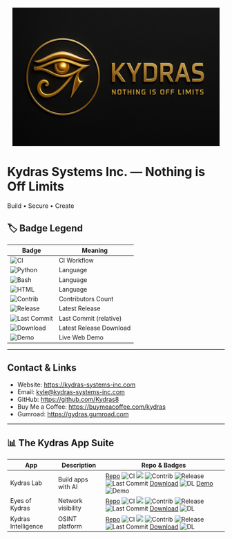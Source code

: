 <p align='center'>
  <img src='assets/kydras-logo.png' alt='Kydras Systems Inc.' width='480'/>
</p>

# Kydras Systems Inc. — Nothing is Off Limits
Build • Secure • Create

## 🏷️ Badge Legend
| Badge | Meaning |
|---|---|
| ![CI](https://img.shields.io/badge/CI-Status-lightgrey?style=flat-square&logo=githubactions) | CI Workflow |
| ![Python](https://img.shields.io/badge/Python-S-blue?style=flat-square&logo=python) | Language |
| ![Bash](https://img.shields.io/badge/Bash-S-green?style=flat-square&logo=gnu-bash) | Language |
| ![HTML](https://img.shields.io/badge/HTML-S-orange?style=flat-square&logo=html5) | Language |
| ![Contrib](https://img.shields.io/badge/Contrib-Numbers-lightgrey?style=flat-square&logo=github) | Contributors Count |
| ![Release](https://img.shields.io/badge/Release-v0.1.0-blue?style=flat-square&logo=github) | Latest Release |
| ![Last Commit](https://img.shields.io/badge/Last_Commit-Date-lightgrey?style=flat-square&logo=git) | Last Commit (relative) |
| ![Download](https://img.shields.io/badge/Download-Latest-blue?style=flat-square&logo=github) | Latest Release Download |
| ![Demo](https://img.shields.io/badge/Demo-Live-green?style=flat-square&logo=google-chrome) | Live Web Demo |

---

## Contact & Links
- Website: https://kydras-systems-inc.com
- Email: kyle@kydras-systems-inc.com
- GitHub: https://github.com/Kydras8
- Buy Me a Coffee: https://buymeacoffee.com/kydras
- Gumroad: https://gydras.gumroad.com

---

## 📊 The Kydras App Suite
| App | Description | Repo & Badges |
|---|---|---|
| Kydras Lab | Build apps with AI | [Repo](https://github.com/Kydras8/Kydras-Lab) ![CI](https://img.shields.io/github/actions/workflow/status/Kydras8/Kydras-Lab/ci.yml?style=flat-square&logo=githubactions&label=CI&longCache=true) ![](https://img.shields.io/badge/-S-=flat-square&logo=python&logoColor=white&label=&longCache=true&color=blue) ![Contrib](https://img.shields.io/badge/Contrib-0-lightgrey?style=flat-square&logo=github&label=Contrib&longCache=true) ![Release](https://img.shields.io/badge/Release-N/A-blue?style=flat-square&logo=github&label=Release&longCache=true&tooltip=Release:N/A) ![Last Commit](https://img.shields.io/badge/LastCommit-N/A-lightgrey?style=flat-square&logo=git&label=Last%20Commit&longCache=true&tooltip=Last%20commit:N/A) [Download](https://github.com/Kydras8/Kydras-Lab/releases/latest) ![DL](https://img.shields.io/badge/Download-Latest-blue?style=flat-square&logo=github&label=Download) [Demo](https://kydras8.github.io/Kydras-Lab/) ![Demo](https://img.shields.io/badge/Demo-Live-green?style=flat-square&logo=google-chrome&label=Demo) |
| Eyes of Kydras | Network visibility | [Repo](https://github.com/Kydras8/Eyes-of-Kydras) ![CI](https://img.shields.io/github/actions/workflow/status/Kydras8/Eyes-of-Kydras/ci.yml?style=flat-square&logo=githubactions&label=CI&longCache=true) ![](https://img.shields.io/badge/-S-=flat-square&logo=python&logoColor=white&label=&longCache=true&color=blue) ![Contrib](https://img.shields.io/badge/Contrib-0-lightgrey?style=flat-square&logo=github&label=Contrib&longCache=true) ![Release](https://img.shields.io/badge/Release-N/A-blue?style=flat-square&logo=github&label=Release&longCache=true&tooltip=Release:N/A) ![Last Commit](https://img.shields.io/badge/LastCommit-N/A-lightgrey?style=flat-square&logo=git&label=Last%20Commit&longCache=true&tooltip=Last%20commit:N/A) [Download](https://github.com/Kydras8/Eyes-of-Kydras/releases/latest) ![DL](https://img.shields.io/badge/Download-Latest-blue?style=flat-square&logo=github&label=Download)  |
| Kydras Intelligence | OSINT platform | [Repo](https://github.com/Kydras8/Kydras-Intelligence) ![CI](https://img.shields.io/github/actions/workflow/status/Kydras8/Kydras-Intelligence/ci.yml?style=flat-square&logo=githubactions&label=CI&longCache=true) ![](https://img.shields.io/badge/-S-=flat-square&logo=python&logoColor=white&label=&longCache=true&color=blue) ![Contrib](https://img.shields.io/badge/Contrib-0-lightgrey?style=flat-square&logo=github&label=Contrib&longCache=true) ![Release](https://img.shields.io/badge/Release-N/A-blue?style=flat-square&logo=github&label=Release&longCache=true&tooltip=Release:N/A) ![Last Commit](https://img.shields.io/badge/LastCommit-N/A-lightgrey?style=flat-square&logo=git&label=Last%20Commit&longCache=true&tooltip=Last%20commit:N/A) [Download](https://github.com/Kydras8/Kydras-Intelligence/releases/latest) ![DL](https://img.shields.io/badge/Download-Latest-blue?style=flat-square&logo=github&label=Download)  |